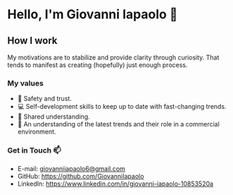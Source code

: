 # Hello, I'm Giovanni Iapaolo 👋

## How I work

My motivations are to stabilize and provide clarity through curiosity. That tends to manifest as creating (hopefully) just enough process.

### My values

- 📌 Safety and trust.
- 💻 Self-development skills to keep up to date with fast-changing trends.
- 🚀 Shared understanding.
- 📑 An understanding of the latest trends and their role in a commercial environment.

### Get in Touch 📫</b>

- E-mail: giovanniiapaolo6@gmail.com
- GitHub: https://github.com/GiovanniIapaolo
- LinkedIn: https://www.linkedin.com/in/giovanni-iapaolo-10853520a
